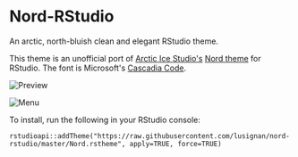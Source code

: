 # Nord-RStudio
An arctic, north-bluish clean and elegant RStudio theme.

This theme is an unofficial port of [Arctic Ice Studio's](https://github.com/arcticicestudio/nord) [Nord theme](https://www.nordtheme.com) for RStudio. The font is Microsoft's [Cascadia Code](https://github.com/microsoft/cascadia-code).

![Preview](https://github.com/lusignan/Nord-RStudio/blob/master/Preview%20Nord%20RStudio.png?raw=true)

![Menu](https://github.com/lusignan/Nord-RStudio/blob/master/Menu.png?raw=true)


To install, run the following in your RStudio console:
```
rstudioapi::addTheme("https://raw.githubusercontent.com/lusignan/nord-rstudio/master/Nord.rstheme", apply=TRUE, force=TRUE)
```
